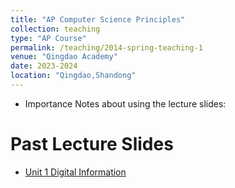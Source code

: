 ```yaml
---
title: "AP Computer Science Principles"
collection: teaching
type: "AP Course"
permalink: /teaching/2014-spring-teaching-1
venue: "Qingdao Academy"
date: 2023-2024
location: "Qingdao,Shandong"
---
```

* Importance Notes about using the lecture slides: 

Past Lecture Slides
======
* [Unit 1 Digital Information](https://siw028.github.io/siwen.github.io/files/Digital_information.pptx)


